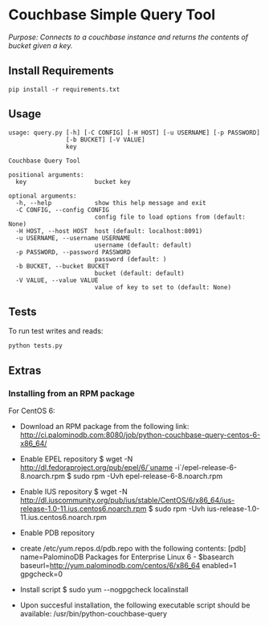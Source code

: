 Couchbase Simple Query Tool
===========================

*Purpose: Connects to a couchbase instance and returns the contents of bucket given a key.*

Install Requirements
--------------------
`pip install -r requirements.txt`

Usage
-----
```
usage: query.py [-h] [-C CONFIG] [-H HOST] [-u USERNAME] [-p PASSWORD]
                [-b BUCKET] [-V VALUE]
                key

Couchbase Query Tool

positional arguments:
  key                   bucket key

optional arguments:
  -h, --help            show this help message and exit
  -C CONFIG, --config CONFIG
                        config file to load options from (default: None)
  -H HOST, --host HOST  host (default: localhost:8091)
  -u USERNAME, --username USERNAME
                        username (default: default)
  -p PASSWORD, --password PASSWORD
                        password (default: )
  -b BUCKET, --bucket BUCKET
                        bucket (default: default)
  -V VALUE, --value VALUE
                        value of key to set to (default: None)
```

Tests
-----
To run test writes and reads:
```
python tests.py
```


Extras
------

### Installing from an RPM package

For CentOS 6:

* Download an RPM package from the following link:
http://ci.palominodb.com:8080/job/python-couchbase-query-centos-6-x86_64/

* Enable EPEL repository
$ wget -N http://dl.fedoraproject.org/pub/epel/6/`uname -i`/epel-release-6-8.noarch.rpm
$ sudo rpm -Uvh epel-release-6-8.noarch.rpm

* Enable IUS repository
$ wget -N http://dl.iuscommunity.org/pub/ius/stable/CentOS/6/x86_64/ius-release-1.0-11.ius.centos6.noarch.rpm
$ sudo rpm -Uvh ius-release-1.0-11.ius.centos6.noarch.rpm

* Enable PDB repository
* create /etc/yum.repos.d/pdb.repo with the following contents:
[pdb]
name=PalominoDB Packages for Enterprise Linux 6 - $basearch
baseurl=http://yum.palominodb.com/centos/6/x86_64
enabled=1
gpgcheck=0

* Install script
$ sudo yum --nogpgcheck localinstall <RPM PACKAGE>

* Upon succesful installation, the following executable script should be available:
/usr/bin/python-couchbase-query
